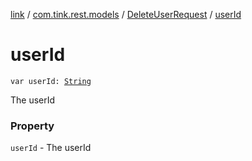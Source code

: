 [link](../../index.md) / [com.tink.rest.models](../index.md) / [DeleteUserRequest](index.md) / [userId](./user-id.md)

# userId

`var userId: `[`String`](https://kotlinlang.org/api/latest/jvm/stdlib/kotlin/-string/index.html)

The userId

### Property

`userId` - The userId
